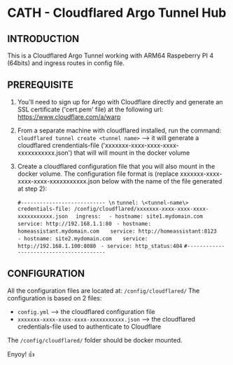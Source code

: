# CATH - Cloudflared Argo Tunnel Hub


## INTRODUCTION

This is a Cloudflared Argo Tunnel working with ARM64 Raspeberry PI 4 (64bits) and ingress routes in config file.


## PREREQUISITE

1) You'll need to sign up for Argo with Cloudflare directly and generate an SSL certificate ('cert.pem' file) at the following url: https://www.cloudflare.com/a/warp

2) From a separate machine with cloudflared installed, run the command: `cloudflared tunnel create <tunnel name>` --\> it will generate a cloudflared crendentials-file ('xxxxxxx-xxxx-xxxx-xxxx-xxxxxxxxxxx.json') that will will mount in the docker volume

3) Create a cloudflared configuration file that you will also mount in the docker volume. The configuration file format is (replace xxxxxxx-xxxx-xxxx-xxxx-xxxxxxxxxxx.json below with the name of the file generated at step 2):

    `#--------------------------- \n`
    `tunnel: \<tunnel-name\>  `
    `credentials-file: /config/cloudflared/xxxxxxx-xxxx-xxxx-xxxx-xxxxxxxxxxx.json  `
    `ingress: `
    `  - hostname: site1.mydomain.com `
    `    service: http://192.168.1.1:80 `
    `  - hostname: homeassistant.mydomain.com `
    `    service: http://homeassistant:8123  `
    `  - hostname: site2.mydomain.com `
    `    service: http://192.168.1.100:8080 `
    `  - service: http_status:404 `
    `#----------------------------------------`


## CONFIGURATION

All the configuration files are located at: `/config/cloudflared/`
The configuration is based on 2 files:
- `config.yml` --\> the cloudflared configuration file
- `xxxxxxx-xxxx-xxxx-xxxx-xxxxxxxxxxx.json` --\> the cloudflared credentials-file used to authenticate to Cloudflare

The `/config/cloudflared/` folder should be docker mounted.


Enyoy! :+1: